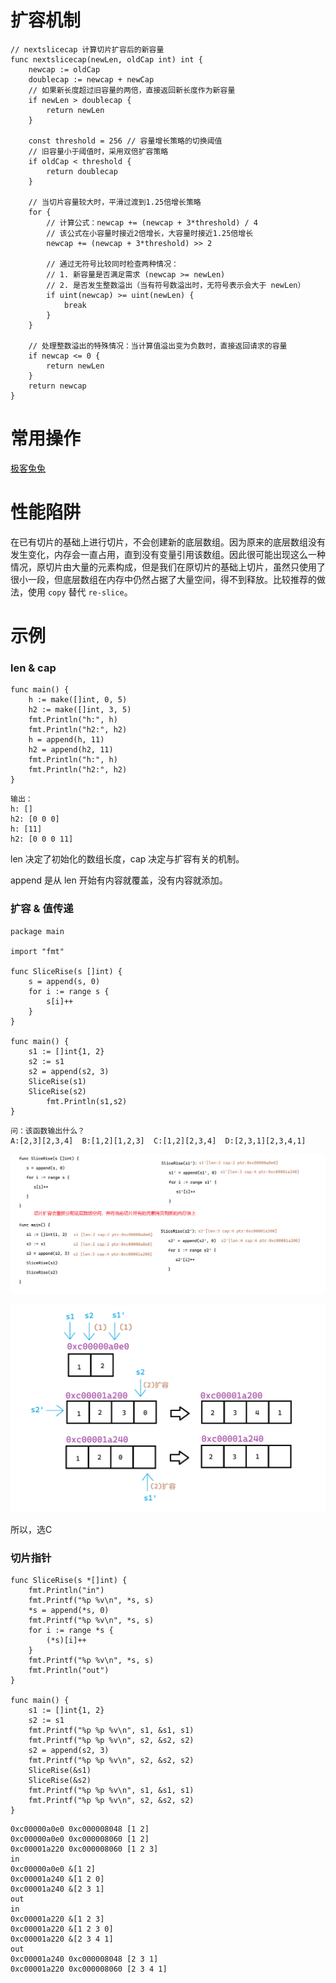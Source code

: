 # 扩容机制

```
// nextslicecap 计算切片扩容后的新容量
func nextslicecap(newLen, oldCap int) int {
	newcap := oldCap
	doublecap := newcap + newCap
	// 如果新长度超过旧容量的两倍，直接返回新长度作为新容量
	if newLen > doublecap {
		return newLen
	}

	const threshold = 256 // 容量增长策略的切换阈值
	// 旧容量小于阈值时，采用双倍扩容策略
	if oldCap < threshold {
		return doublecap
	}

	// 当切片容量较大时，平滑过渡到1.25倍增长策略
	for {
		// 计算公式：newcap += (newcap + 3*threshold) / 4
		// 该公式在小容量时接近2倍增长，大容量时接近1.25倍增长
		newcap += (newcap + 3*threshold) >> 2

		// 通过无符号比较同时检查两种情况：
		// 1. 新容量是否满足需求 (newcap >= newLen)
		// 2. 是否发生整数溢出（当有符号数溢出时，无符号表示会大于 newLen）
		if uint(newcap) >= uint(newLen) {
			break
		}
	}

	// 处理整数溢出的特殊情况：当计算值溢出变为负数时，直接返回请求的容量
	if newcap <= 0 {
		return newLen
	}
	return newcap
}
```

# 常用操作

[极客兔兔](https://geektutu.com/post/hpg-slice.html#3-%E6%80%A7%E8%83%BD%E9%99%B7%E9%98%B1)

# 性能陷阱

在已有切片的基础上进行切片，不会创建新的底层数组。因为原来的底层数组没有发生变化，内存会一直占用，直到没有变量引用该数组。因此很可能出现这么一种情况，原切片由大量的元素构成，但是我们在原切片的基础上切片，虽然只使用了很小一段，但底层数组在内存中仍然占据了大量空间，得不到释放。比较推荐的做法，使用 `copy` 替代 `re-slice`。

# 示例

### len & cap

```
func main() {
	h := make([]int, 0, 5)
	h2 := make([]int, 3, 5)
	fmt.Println("h:", h)
	fmt.Println("h2:", h2)
	h = append(h, 11)
	h2 = append(h2, 11)
	fmt.Println("h:", h)
	fmt.Println("h2:", h2)
}
```

```
输出：
h: []
h2: [0 0 0]
h: [11]
h2: [0 0 0 11]
```

len 决定了初始化的数组长度，cap 决定与扩容有关的机制。

append 是从 len 开始有内容就覆盖，没有内容就添加。

### 扩容 & 值传递

```
package main

import "fmt"

func SliceRise(s []int) {
	s = append(s, 0)
	for i := range s {
		s[i]++
	}
}

func main() {
	s1 := []int{1, 2}
	s2 := s1
	s2 = append(s2, 3)
	SliceRise(s1)
	SliceRise(s2)
        fmt.Println(s1,s2)
}
```

```
问：该函数输出什么？
A:[2,3][2,3,4]	B:[1,2][1,2,3]	C:[1,2][2,3,4]	D:[2,3,1][2,3,4,1]
```

![1741661654195](image/切片/1741661654195.png)

![1741661684317](image/切片/1741661684317.png)

所以，选C

### 切片指针

```
func SliceRise(s *[]int) {
	fmt.Println("in")
	fmt.Printf("%p %v\n", *s, s)
	*s = append(*s, 0)
	fmt.Printf("%p %v\n", *s, s)
	for i := range *s {
		(*s)[i]++
	}
	fmt.Printf("%p %v\n", *s, s)
	fmt.Println("out")
}

func main() {
	s1 := []int{1, 2}
	s2 := s1
	fmt.Printf("%p %p %v\n", s1, &s1, s1)
	fmt.Printf("%p %p %v\n", s2, &s2, s2)
	s2 = append(s2, 3)
	fmt.Printf("%p %p %v\n", s2, &s2, s2)
	SliceRise(&s1)
	SliceRise(&s2)
	fmt.Printf("%p %p %v\n", s1, &s1, s1)
	fmt.Printf("%p %p %v\n", s2, &s2, s2)
}
```

```
0xc00000a0e0 0xc000008048 [1 2]
0xc00000a0e0 0xc000008060 [1 2]
0xc00001a220 0xc000008060 [1 2 3]
in
0xc00000a0e0 &[1 2]
0xc00001a240 &[1 2 0]
0xc00001a240 &[2 3 1]
out
in
0xc00001a220 &[1 2 3]
0xc00001a220 &[1 2 3 0]
0xc00001a220 &[2 3 4 1]
out
0xc00001a240 0xc000008048 [2 3 1]
0xc00001a220 0xc000008060 [2 3 4 1]
```
